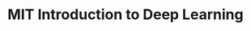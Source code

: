 ---
title: MIT Introduction to Deep Learning
tags: [Deep Learning]
style: fill
color: info
description: MIT's introductory program on deep learning methods with applications in game play, and more!
external_url: http://introtodeeplearning.com/
---